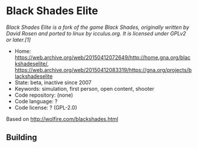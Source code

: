 # Black Shades Elite

_Black Shades Elite is a fork of the game Black Shades, originally written by David Rosen and ported to linux by icculus.org. It is licensed under GPLv2 or later.&#91;1&#93;_

- Home: https://web.archive.org/web/20150412072649/http://home.gna.org/blackshadeselite/, https://web.archive.org/web/20150412083319/https://gna.org/projects/blackshadeselite
- State: beta, inactive since 2007
- Keywords: simulation, first person, open content, shooter
- Code repository: (none)
- Code language: ?
- Code license: ? (GPL-2.0)

Based on http://wolfire.com/blackshades.html

## Building
